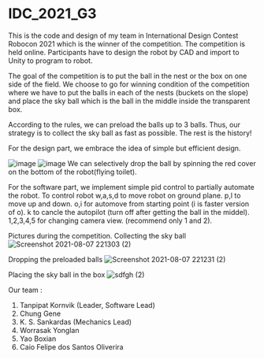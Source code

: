 # IDC_2021_G3
This is the code and design of my team in International Design Contest Robocon 2021 which is the winner of the competition. The competition is held online. Participants have to design the robot by CAD and import to Unity to program to robot.

The goal of the competition is to put the ball in the nest or the box on one side of the field. 
We choose to go for winning condition of the competition where we have to put the balls in each of the nests (buckets on the slope) and 
place the sky ball which is the ball in the middle inside the transparent box.

According to the rules, we can preload the balls up to 3 balls.
Thus, our strategy is to collect the sky ball as fast as possible.
The rest is the history! 

For the design part, we embrace the idea of simple but efficient design.

![image](https://user-images.githubusercontent.com/40062331/130056163-593d923d-d950-42c1-8bdd-abf0d69b3f8b.png)
![image](https://user-images.githubusercontent.com/40062331/130056210-0dc0e46b-c2c3-47dc-a663-735b3f79caff.png)
We can selectively drop the ball by spinning the red cover on the bottom of the robot(flying toilet).

For the software part, we implement simple pid control to partially automate the robot.
To control robot
w,a,s,d to move robot on ground plane. 
p,l to move up and down.
o,i for automove from starting point (i is faster version of o).
k to cancle the autopilot (turn off after getting the ball in the middel).
1,2,3,4,5 for changing camera view. (recommend only 1 and 2).

Pictures during the competition.
Collecting the sky ball
![Screenshot 2021-08-07 221303 (2)](https://user-images.githubusercontent.com/40062331/130056924-f1187eb0-083e-4580-84f6-6534c39bc261.jpg)

Dropping the preloaded balls
![Screenshot 2021-08-07 221231 (2)](https://user-images.githubusercontent.com/40062331/130056797-58e72635-0f37-4bb3-8acc-a83dc2867c37.jpg)

Placing the sky ball in the box
![sdfgh (2)](https://user-images.githubusercontent.com/40062331/130057139-32cc0614-aa5b-4a9b-91d7-2aed3e87147b.jpg)

Our team : 
  1. Tanpipat Kornvik (Leader, Software Lead)
  2. Chung Gene
  3. K. S. Sankardas (Mechanics Lead) 
  4. Worrasak Yonglan
  5. Yao Boxian
  6. Caio Felipe dos Santos Oliverira
